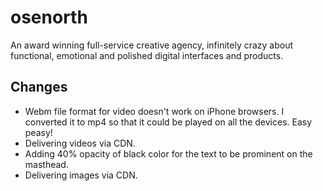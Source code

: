 # osenorth
An award winning full-service creative agency, infinitely crazy about functional, emotional and polished digital interfaces and products.

## Changes
- Webm file format for video doesn't work on iPhone browsers. I converted it to mp4 so that it could be played on all the devices. Easy peasy!
- Delivering videos via CDN.
- Adding 40% opacity of black color for the text to be prominent on the masthead.
- Delivering images via CDN.

